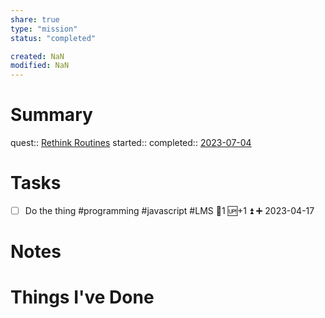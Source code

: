 ```yaml
---
share: true
type: "mission"
status: "completed"

created: NaN 
modified: NaN
---
```

 
# Summary
quest:: [Rethink Routines](./Rethink%20Routines.md)
started:: 
completed:: [2023-07-04](../09%20-%20Daily%20Notes/2023-07-04.md)
# Tasks
- [ ] Do the thing #programming #javascript #LMS 🥄1 🆙+1 ⏫ ➕ 2023-04-17

# Notes

# Things I've Done